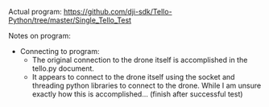 Actual program: https://github.com/dji-sdk/Tello-Python/tree/master/Single_Tello_Test

Notes on program:
* Connecting to program:
  * The original connection to the drone itself is accomplished in the tello.py document.
  * It appears to connect to the drone itself using the socket and threading python libraries to connect to the drone. While I am unsure exactly how this is accomplished... (finish after successful test)
